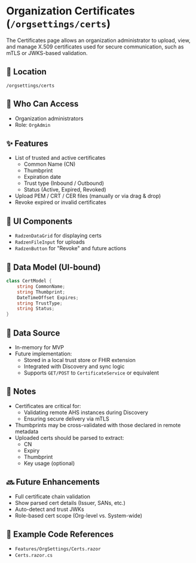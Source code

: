 # Organization Certificates (`/orgsettings/certs`)

The Certificates page allows an organization administrator to upload, view, and manage X.509 certificates used for secure communication, such as mTLS or JWKS-based validation.

## 📍 Location

`/orgsettings/certs`

## 👥 Who Can Access

- Organization administrators  
- Role: `OrgAdmin`

## ✨ Features

- List of trusted and active certificates
  - Common Name (CN)
  - Thumbprint
  - Expiration date
  - Trust type (Inbound / Outbound)
  - Status (Active, Expired, Revoked)
- Upload PEM / CRT / CER files (manually or via drag & drop)
- Revoke expired or invalid certificates

## 🧱 UI Components

- `RadzenDataGrid` for displaying certs
- `RadzenFileInput` for uploads
- `RadzenButton` for "Revoke" and future actions

## 🔌 Data Model (UI-bound)

```csharp
class CertModel {
    string CommonName;
    string Thumbprint;
    DateTimeOffset Expires;
    string TrustType;
    string Status;
}
```

## 🔄 Data Source

- In-memory for MVP
- Future implementation:
  - Stored in a local trust store or FHIR extension
  - Integrated with Discovery and sync logic
  - Supports `GET/POST` to `CertificateService` or equivalent

## 🔐 Notes

- Certificates are critical for:
  - Validating remote AHS instances during Discovery
  - Ensuring secure delivery via mTLS
- Thumbprints may be cross-validated with those declared in remote metadata
- Uploaded certs should be parsed to extract:
  - CN
  - Expiry
  - Thumbprint
  - Key usage (optional)

## 🔜 Future Enhancements

- Full certificate chain validation
- Show parsed cert details (Issuer, SANs, etc.)
- Auto-detect and trust JWKs
- Role-based cert scope (Org-level vs. System-wide)

## 🧪 Example Code References

- `Features/OrgSettings/Certs.razor`
- `Certs.razor.cs`